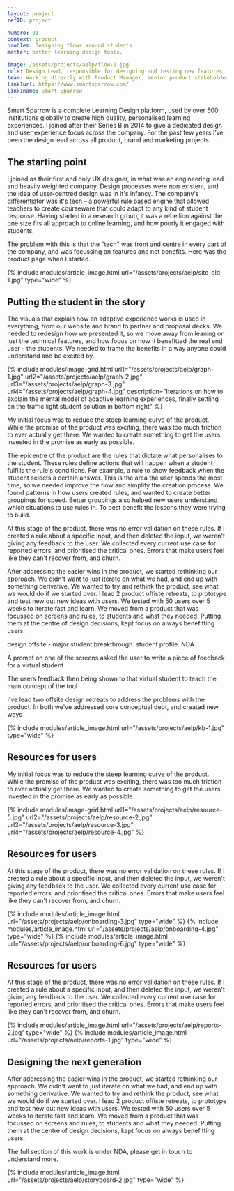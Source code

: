 ```yaml
---
layout: project
refID: project

numero: 01
context: product
problem: Designing flows around students
matter: better learning design tools.

image: /assets/projects/aelp/flow-1.jpg
role: Design Lead, responsible for designing and testing new features, and leading product offsites to explore new areas.
team: Working directly with Product Manager, senior product stakeholders, our UI designer and of course our users.
link1url: https://www.smartsparrow.com/
link1name: Smart Sparrow
---
```


Smart Sparrow is a complete Learning Design platform, used by over 500 institutions globally to create high quality, personalised learning experiences. I joined after their Series B in 2014 to give a dedicated design and user experience focus across the company. For the past few years I’ve been the design lead across all product, brand and marketing projects.

## The starting point

I joined as their first and only UX designer, in what was an engineering lead and heavily weighted company. Design processes were non existent, and the idea of user-centred design was in it's infancy. The company's differentiator was it's tech – a powerful rule based engine that allowed teachers to create courseware that could adapt to any kind of student response. Having started in a research group, it was a rebellion against the one size fits all approach to online learning, and how poorly it engaged with students.

The problem with this is that the "tech" was front and centre in every part of the company, and was focussing on features and not benefits. Here was the product page when I started.

{% include modules/article_image.html url="/assets/projects/aelp/site-old-1.jpg" type="wide" %}

## Putting the student in the story

The visuals that explain how an adaptive experience works is used in everything, from our website and brand to partner and proposal decks. We needed to redesign how we presented it, so we move away from leaning on just the technical features, and how focus on how it benefitted the real end user – the students.  We needed to frame the benefits in a way anyone could understand and be excited by.

{% include modules/image-grid.html url1="/assets/projects/aelp/graph-1.jpg" url2="/assets/projects/aelp/graph-2.jpg" url3="/assets/projects/aelp/graph-3.jpg" url4="/assets/projects/aelp/graph-4.jpg" description="Iterations on how to explain the mental model of adaptive learning experiences, finally settling on the traffic light student solution in bottom right" %}

<!--
Realising the need for better prep before creating courseware was a big turning point in our work. What started as a 24 step tool tip marathon around the product, we cut right back to the fundamentals. We focussed on small, bite size interactive lessons to show the power of the tool. Each for different parts of the product, contextual to the stages of the users workflow. Giving them the best understanding and preparation to create something meaningful in the tool. -->

My initial focus was to reduce the steep learning curve of the product. While the promise of the product was exciting, there was too much friction to ever actually get there. We wanted to create something to get the users invested in the promise as early as possible.


The epicentre of the product are the rules that dictate what personalises to the student. These rules define actions that will happen when a student fulfills the rule's conditions. For example, a rule to show feedback when the student selects a certain answer. This is the area the user spends the most time, so we needed improve the flow and simplify the creation process. We found patterns in how users created rules, and wanted to create better groupings for speed. Better groupings also helped new users understand which situations to use rules in. To best benefit the lessons they were trying to build.

At this stage of the product, there was no error validation on these rules. If I created a rule about a specific input, and then deleted the input, we weren't giving any feedback to the user. We collected every current use case for reported errors, and prioritised the critical ones. Errors that make users feel like they can't recover from, and churn.

After addressing the easier wins in the product, we started rethinking our approach. We didn't want to just iterate on what we had, and end up with something derivative. We wanted to try and rethink the product, see what we would do if we started over. I lead 2 product offiste retreats, to prototype and test new out new ideas with users. We tested with 50 users over 5 weeks to iterate fast and learn. We moved from a product that was focussed on screens and rules, to students and what they needed. Putting them at the centre of design decisions, kept focus on always benefitting users.


design offsite - major student breakthrough. student profile. NDA

A prompt on one of the screens asked the user to write a piece of feedback for a virtual student

The users feedback then being shown to that virtual student to teach the main concept of the tool

I've lead two offsite design retreats to address the problems with the product. In both we've addressed core conceptual debt, and created new ways



{% include modules/article_image.html url="/assets/projects/aelp/kb-1.jpg" type="wide" %}

## Resources for users

My initial focus was to reduce the steep learning curve of the product. While the promise of the product was exciting, there was too much friction to ever actually get there. We wanted to create something to get the users invested in the promise as early as possible.

{% include modules/image-grid.html url1="/assets/projects/aelp/resource-5.jpg" url2="/assets/projects/aelp/resource-2.jpg" url3="/assets/projects/aelp/resource-3.jpg" url4="/assets/projects/aelp/resource-4.jpg" %}

## Resources for users

At this stage of the product, there was no error validation on these rules. If I created a rule about a specific input, and then deleted the input, we weren't giving any feedback to the user. We collected every current use case for reported errors, and prioritised the critical ones. Errors that make users feel like they can't recover from, and churn.

{% include modules/article_image.html url="/assets/projects/aelp/onboarding-3.jpg" type="wide" %}
{% include modules/article_image.html url="/assets/projects/aelp/onboarding-4.jpg" type="wide" %}
{% include modules/article_image.html url="/assets/projects/aelp/onboarding-6.jpg" type="wide" %}

## Resources for users

At this stage of the product, there was no error validation on these rules. If I created a rule about a specific input, and then deleted the input, we weren't giving any feedback to the user. We collected every current use case for reported errors, and prioritised the critical ones. Errors that make users feel like they can't recover from, and churn.

{% include modules/article_image.html url="/assets/projects/aelp/reports-2.jpg" type="wide" %}
{% include modules/article_image.html url="/assets/projects/aelp/reports-1.jpg" type="wide" %}

## Designing the next generation

After addressing the easier wins in the product, we started rethinking our approach. We didn't want to just iterate on what we had, and end up with something derivative. We wanted to try and rethink the product, see what we would do if we started over. I lead 2 product offiste retreats, to prototype and test new out new ideas with users. We tested with 50 users over 5 weeks to iterate fast and learn. We moved from a product that was focussed on screens and rules, to students and what they needed. Putting them at the centre of design decisions, kept focus on always benefitting users.

The full section of this work is under NDA, please get in touch to understand more.


{% include modules/article_image.html url="/assets/projects/aelp/storyboard-2.jpg" type="wide" %}
